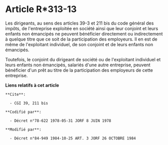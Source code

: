 # Article R*313-13

Les dirigeants, au sens des articles 39-3 et 211 bis du code général des impôts, de l'entreprise exploitée en société ainsi
que leur conjoint et leurs enfants non émancipés ne peuvent bénéficier directement ou indirectement à quelque titre que ce
soit de la participation des employeurs. Il en est de même de l'exploitant individuel, de son conjoint et de leurs enfants
non émancipés.

Toutefois, le conjoint du dirigeant de société ou de l'exploitant individuel et leurs enfants non émancipés, salariés d'une
autre entreprise, peuvent bénéficier d'un prêt au titre de la participation des employeurs de cette entreprise.

**Liens relatifs à cet article**

	**Cite**:

	  - CGI 39, 211 bis

	**Codifié par**:

	  - Décret n°78-622 1978-05-31 JORF 8 JUIN 1978

	**Modifié par**:

	  - Décret n°84-949 1984-10-25 ART. 3 JORF 26 OCTOBRE 1984
